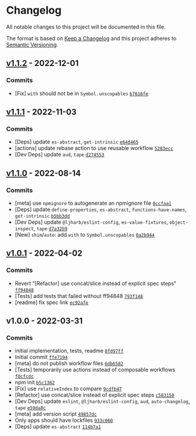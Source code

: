 # Changelog

All notable changes to this project will be documented in this file.

The format is based on [Keep a Changelog](https://keepachangelog.com/en/1.0.0/)
and this project adheres to [Semantic Versioning](https://semver.org/spec/v2.0.0.html).

## [v1.1.2](https://github.com/es-shims/Array.prototype.with/compare/v1.1.1...v1.1.2) - 2022-12-01

### Commits

- [Fix] `with` should not be in `Symbol.unscopables` [`b7616fe`](https://github.com/es-shims/Array.prototype.with/commit/b7616fed57864a6ef00b28469132829ecd38ca70)

## [v1.1.1](https://github.com/es-shims/Array.prototype.with/compare/v1.1.0...v1.1.1) - 2022-11-03

### Commits

- [Deps] update `es-abstract`, `get-intrinsic` [`e64d465`](https://github.com/es-shims/Array.prototype.with/commit/e64d4653480ff38d9b20ee4e7c181ee696c8f378)
- [actions] update rebase action to use reusable workflow [`5283ecc`](https://github.com/es-shims/Array.prototype.with/commit/5283ecc39864e11e79c63ed3ae5d500c6ac30484)
- [Dev Deps] update `aud`, `tape` [`d274553`](https://github.com/es-shims/Array.prototype.with/commit/d274553e3efe87be565b019de9adece8cb6f6a95)

## [v1.1.0](https://github.com/es-shims/Array.prototype.with/compare/v1.0.1...v1.1.0) - 2022-08-14

### Commits

- [meta] use `npmignore` to autogenerate an npmignore file [`0ccfaa1`](https://github.com/es-shims/Array.prototype.with/commit/0ccfaa1c8750e65dc414294395890560ffcd7968)
- [Deps] update `define-properties`, `es-abstract`, `functions-have-names`, `get-intrinsic` [`b5bb3dd`](https://github.com/es-shims/Array.prototype.with/commit/b5bb3dd5e621e8b54718411f32507bb5fdc7f54d)
- [Dev Deps] update `@ljharb/eslint-config`, `es-value-fixtures`, `object-inspect`, `tape` [`d7a32b9`](https://github.com/es-shims/Array.prototype.with/commit/d7a32b9444c427188976192cc1d75580e24e6db6)
- [New] `shim`/`auto`: add `with` to `Symbol.unscopables` [`0a2b944`](https://github.com/es-shims/Array.prototype.with/commit/0a2b94400fc033231083c864534bb44d63ef82b2)

## [v1.0.1](https://github.com/es-shims/Array.prototype.with/compare/v1.0.0...v1.0.1) - 2022-04-02

### Commits

- Revert "[Refactor] use concat/slice instead of explicit spec steps" [`ff94848`](https://github.com/es-shims/Array.prototype.with/commit/ff9484831f4ea7eafbd8ab4683fd0575a65961b3)
- [Tests] add tests that failed without ff94848 [`793f148`](https://github.com/es-shims/Array.prototype.with/commit/793f14851ddefd99762c613bad33c539e07b2828)
- [readme] fix spec link [`ec92afe`](https://github.com/es-shims/Array.prototype.with/commit/ec92afe5188c5e89f52c24534788216696388931)

## v1.0.0 - 2022-03-31

### Commits

- initial implementation, tests, readme [`8fd97ff`](https://github.com/es-shims/Array.prototype.with/commit/8fd97ff8bf3f2f4804dc9e303fa4902164b52d26)
- Initial commit [`ffe7194`](https://github.com/es-shims/Array.prototype.with/commit/ffe7194883dd3b8764508b740fe3db9b9372eb65)
- [meta] do not publish workflow files [`6db6582`](https://github.com/es-shims/Array.prototype.with/commit/6db65820b12d34665dd205e606a4b9e33c03b784)
- [Tests] temporarily use actions instead of composable workflows [`f0cfcdc`](https://github.com/es-shims/Array.prototype.with/commit/f0cfcdc01fb68ad3fe75c856b03b6ffd5b26b493)
- npm init [`b5c1362`](https://github.com/es-shims/Array.prototype.with/commit/b5c1362d256f49518b466c7296a3bfadb4f4d47d)
- [Fix] use `relativeIndex` to compare [`9cdfb47`](https://github.com/es-shims/Array.prototype.with/commit/9cdfb474f4aef7b24ba36febf1e2c8a8c9d393ca)
- [Refactor] use concat/slice instead of explicit spec steps [`c583150`](https://github.com/es-shims/Array.prototype.with/commit/c583150734291ac0e6ba8bcd57257e5be4564031)
- [Dev Deps] update `eslint`, `@ljharb/eslint-config`, `aud`, `auto-changelog`, `tape` [`e59da8c`](https://github.com/es-shims/Array.prototype.with/commit/e59da8c2c71d4d6f1fbda5de98786ddf01252094)
- [meta] add version script [`49857dc`](https://github.com/es-shims/Array.prototype.with/commit/49857dc67c85a03faabd195855d0d7c60fdf65c9)
- Only apps should have lockfiles [`933c060`](https://github.com/es-shims/Array.prototype.with/commit/933c060d1d0822a2a6ee1b340431877513a52e33)
- [Deps] update `es-abstract` [`114b7a1`](https://github.com/es-shims/Array.prototype.with/commit/114b7a1153b9abac3a073dd4a36ffb5684cd9d64)
